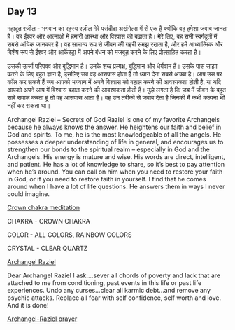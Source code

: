 ## Day 13

महादूत रज़ील - भगवान का रहस्य
रज़ील मेरे पसंदीदा अर्खगेल्स में से एक है क्योंकि वह हमेशा जवाब जानता है। वह ईश्वर और आत्माओं में हमारी आस्था और विश्वास को बढ़ाता है। 
मेरे लिए, वह सभी स्वर्गदूतों में सबसे अधिक जानकार है। वह सामान्य रूप से जीवन की गहरी समझ रखता है, और हमें आध्यात्मिक और विशेष रूप से ईश्वर और आर्केस्ट्रा में अपने बंधन को मजबूत करने के लिए प्रोत्साहित करता है।

उसकी ऊर्जा परिपक्व और बुद्धिमान है। उनके शब्द प्रत्यक्ष, बुद्धिमान और धैर्यवान हैं। उसके पास साझा करने के लिए बहुत ज्ञान है, इसलिए जब वह आसपास होता है तो ध्यान देना सबसे अच्छा है। 
आप उस पर कॉल कर सकते हैं जब आपको भगवान में अपने विश्वास को बहाल करने की आवश्यकता होती है, या यदि आपको अपने आप में विश्वास बहाल करने की आवश्यकता होती है। 
मुझे लगता है कि जब मैं जीवन के बहुत सारे सवाल करता हूं तो वह आसपास आता है।
वह उन तरीकों से जवाब देता है जिनकी मैं कभी कल्पना भी नहीं कर सकता था।

Archangel Raziel – Secrets of God
Raziel is one of my favorite Archangels because he always knows the answer. He heightens our faith and belief in God and spirits. 
To me, he is the most knowledgeable of all the angels. He possesses a deeper understanding of life in general, and encourages us to strengthen our bonds to the spiritual realm – especially in God and the Archangels.
His energy is mature and wise. His words are direct, intelligent, and patient. He has a lot of knowledge to share, so it’s best to pay attention when he’s around.
You can call on him when you need to restore your faith in God, or if you need to restore faith in yourself. 
I find that he comes around when I have a lot of life questions. He answers them in ways I never could imagine.

[Crown chakra meditation](https://youtu.be/d5JaGOS_8Qo)

CHAKRA - CROWN CHAKRA

COLOR - ALL COLORS, RAINBOW COLORS

CRYSTAL - CLEAR QUARTZ

[Archangel Raziel](https://youtu.be/21eHeuZ3Df8)

Dear Archangel Raziel
      I ask....sever all chords of poverty and lack that are attached to me from conditioning, past events in this life or past life experiences. 
Undo any curses...clear all karmic debt...and remove any psychic attacks.
Replace all fear with self confidence, self worth and love.
And it is done!

[Archangel-Raziel prayer](Archangel-Raziel.mp4)
